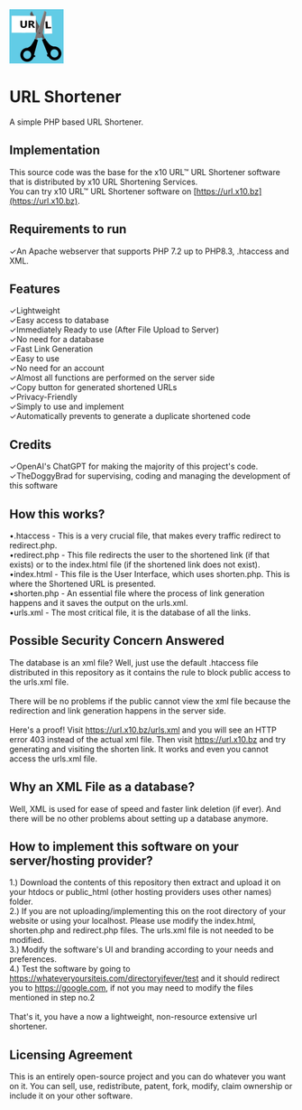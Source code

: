 <img src="android-chrome-192x192.png" alt="LOGO" width="96"  height="96">

# URL Shortener
A simple PHP based URL Shortener.

## Implementation
This source code was the base for the x10 URL™ URL Shortener software that is distributed by x10 URL Shortening Services.<br>
You can try x10 URL™ URL Shortener software on [https://url.x10.bz](https://url.x10.bz).

## Requirements to run
✓An Apache webserver that supports PHP 7.2 up to PHP8.3, .htaccess and XML.<br>

## Features
✓Lightweight<br>
✓Easy access to database<br>
✓Immediately Ready to use (After File Upload to Server)<br>
✓No need for a database<br>
✓Fast Link Generation<br>
✓Easy to use<br>
✓No need for an account<br>
✓Almost all functions are performed on the server side<br>
✓Copy button for generated shortened URLs<br>
✓Privacy-Friendly<br>
✓Simply to use and implement<br>
✓Automatically prevents to generate a duplicate shortened code<br>

## Credits
✓OpenAI's ChatGPT for making the majority of this project's code.<br>
✓TheDoggyBrad for supervising, coding and managing the development of this software

## How this works?
•.htaccess - This is a very crucial file, that makes every traffic redirect to redirect.php.<br>
•redirect.php - This file redirects the user to the shortened link (if that exists) or to the index.html file (if the shortened link does not exist).<br>
•index.html - This file is the User Interface, which uses shorten.php. This is where the Shortened URL is presented.<br>
•shorten.php - An essential file where the process of link generation happens and it saves the output on the urls.xml.<br>
•urls.xml - The most critical file, it is the database of all the links.

## Possible Security Concern Answered
The database is an xml file? Well, just use the default .htaccess file distributed in this repository as it contains the rule to block public access to the urls.xml file.<br><br>
There will be no problems if the public cannot view the xml file because the redirection and link generation happens in the server side.<br><br>
Here's a proof! Visit https://url.x10.bz/urls.xml and you will see an HTTP error 403 instead of the actual xml file. Then visit https://url.x10.bz and try generating and visiting the shorten link. It works and even you cannot access the urls.xml file.

## Why an XML File as a database?
Well, XML is used for ease of speed and faster link deletion (if ever). And there will be no other problems about setting up a database anymore.

## How to implement this software on your server/hosting provider?
1.) Download the contents of this repository then extract and upload it on your htdocs or public_html (other hosting providers uses other names) folder.
<br>
2.) If you are not uploading/implementing this on the root directory of your website or using your localhost. Please use modify the index.html, shorten.php and redirect.php files. The urls.xml file is not needed to be modified.
<br>
3.) Modify the software's UI and branding according to your needs and preferences.
<br>
4.) Test the software by going to https://whateveryoursiteis.com/directoryifever/test and it should redirect you to https://google.com, if not you may need to modify the files mentioned in step no.2
<br><br>
That's it, you have a now a lightweight, non-resource extensive url shortener.

## Licensing Agreement
This is an entirely open-source project and you can do whatever you want on it. You can sell, use, redistribute, patent, fork, modify, claim ownership or include it on your other software.
